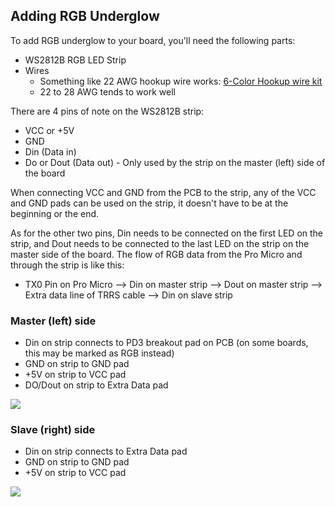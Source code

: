 ## Adding RGB Underglow

To add RGB underglow to your board, you'll need the following parts:

* WS2812B RGB LED Strip
* Wires
  * Something like 22 AWG hookup wire works: [6-Color Hookup wire kit](https://www.amazon.com/Elenco-Hook-Up-Colors-dispenser-WK-106/dp/B008L3QJAS)
  * 22 to 28 AWG tends to work well

There are 4 pins of note on the WS2812B strip:

* VCC or +5V
* GND
* Din \(Data in\)
* Do or Dout \(Data out\) - Only used by the strip on the master \(left\) side of the board

When connecting VCC and GND from the PCB to the strip, any of the VCC and GND pads can be used on the strip, it doesn't have to be at the beginning or the end.

As for the other two pins, Din needs to be connected on the first LED on the strip, and Dout needs to be connected to the last LED on the strip on the master side of the board. The flow of RGB data from the Pro Micro and through the strip is like this:

* TX0 Pin on Pro Micro --&gt; Din on master strip --&gt; Dout on master strip --&gt; Extra data line of TRRS cable --&gt; Din on slave strip

### Master \(left\) side

* Din on strip connects to PD3 breakout pad on PCB (on some boards, this may be marked as RGB instead)
* GND on strip to GND pad
* +5V on strip to VCC pad
* DO/Dout on strip to Extra Data pad

![](https://s3.amazonaws.com/docs.keeb.io/assets/images/misc/mE5hgF8.jpg)

### Slave \(right\) side

* Din on strip connects to Extra Data pad
* GND on strip to GND pad
* +5V on strip to VCC pad

![](https://s3.amazonaws.com/docs.keeb.io/assets/images/misc/KgUvtxe.jpg)

